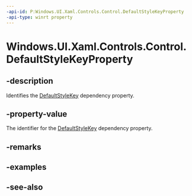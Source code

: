```yaml
---
-api-id: P:Windows.UI.Xaml.Controls.Control.DefaultStyleKeyProperty
-api-type: winrt property
---
```


<!-- Property syntax
public Windows.UI.Xaml.DependencyProperty DefaultStyleKeyProperty { get; }
-->

# Windows.UI.Xaml.Controls.Control.DefaultStyleKeyProperty

## -description
Identifies the [DefaultStyleKey](control_defaultstylekey.md) dependency property.



## -property-value
The identifier for the [DefaultStyleKey](control_defaultstylekey.md) dependency property.

## -remarks

## -examples

## -see-also

